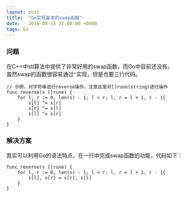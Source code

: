 ```yaml
---
layout: post
title:  "Go实现基本的swap函数"
date:   2018-09-23 22:00:00 +0800
tags: Go
---
```


### 问题
在C++中stl算法中提供了非常好用的swap函数，而Go中目前还没有。<br/>
虽然swap的函数很容易通过`^`实现，但是也要三行代码。<br/>
```
// 示例，对字符串进行reverse操作，注意这里对[]rune(string)进行操作
func reverse(s []rune) {
    for l, r := 0, len(s) - 1; l < r; l, r = l + 1, r - 1{
        s[l] ^= s[r]
        s[r] ^= s[l]
        s[l] ^= s[r]
    }
}
```

### 解决方案
其实可以利用Go的语法特点，在一行中完成swap函数的功能，代码如下：
```
func reverse(s []rune) {
    for l, r := 0, len(s) - 1; l < r; l, r = l + 1, r - 1{
        s[l], s[r] = s[r], s[l]
    }
}
```

